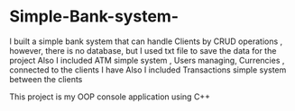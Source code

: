 # Simple-Bank-system-

I built a simple bank system that can handle Clients by CRUD operations , however, there is no database, but I used txt file to save the data for the project 
Also I included ATM simple system , Users managing, Currencies , connected to the clients I have 
Also I included Transactions simple system between the clients

This project is my OOP console application using C++
